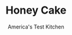 ---
layout: ../../layouts/MarkdownPostLayout.astro
title: Honey Cake
author: America's Test Kitchen
pubDate: 2023-03-15
description: "This holiday cake often tastes mostly of spices or fruit. Shouldn’t honey cake taste like honey?"
image_url: https://res.cloudinary.com/hksqkdlah/image/upload/ar_1:1,c_fill,dpr_2.0,f_auto,fl_lossy.progressive.strip_profile,g_faces:auto,q_auto:low,w_344/24612_sfs-honey-cake-7
tags: ["Desserts or Baked Goods","Cakes","Cookbook Collection"]
calories: 4408
protein: 5
carbohydrates: 74
fats: 
fiber: 
ingredients: ["2 1/2 cups (12 1/2 ounces), all-purpose flour","1 1/4 teaspoons, salt","1 teaspoon, baking powder","1/2 teaspoon, baking soda","1/2 cup, water","4 , large eggs","1/4 cup plus 2 tablespoons, unsweetened applesauce","1/4 cup, vegetable oil","1/4 cup, orange juice","1 teaspoon, vanilla extract","1 3/4 cups, honey","1 cup (4 ounces), confectioners' sugar","4 1/2 teaspoons, water","1 teaspoon, vanilla extract","Pinch, salt"]
serves: 12
time: "1¼ hours, plus 2½ hours cooling and 30 minutes setting"
instructions: ["FOR THE CAKE: Adjust oven rack to middle position and heat oven to 325 degrees. Heavily spray 12-cup nonstick Bundt pan with baking spray with flour. Whisk flour, salt, baking powder, and baking soda together in large bowl. Whisk water, eggs, applesauce, oil, orange juice, and vanilla together in separate bowl until combined. Whisk honey into egg mixture until fully incorporated.","Whisk honey mixture into flour mixture until combined. Scrape batter into prepared pan. Bake until skewer inserted into middle of cake comes out clean, 45 to 55 minutes, rotating pan halfway through baking.","Let cake cool in pan on wire rack for 30 minutes. Using small spatula, loosen cake from sides of pan and invert onto rack. Let cool completely, about 2 hours. (Cooled cake can be wrapped with plastic wrap and stored at room temperature for up to 3 days.)","FOR THE GLAZE: Whisk together all ingredients. Drizzle glaze evenly over top of cake. Let sit until glaze is firm, about 30 minutes. Serve."]
nutrition: ["97 mg Potassium","106 mg Phosphorus","46 mg Calcium","1 mg Iron","10 mg Magnesium","315 mg Sodium","6 g Fat","1 mg Niacin (B3)","3 g Monounsaturated","1 g Polyunsaturated","4 mg Vitamin C","62 mg Cholesterol","45 µg Folic acid","19 µg Folate (food)","51 g Sugars","48 g Water","74 g Carbs","96 µg Folate equivalent (total)","5 g Protein","1 mg Vitamin E","27 µg Vitamin A","367 kcal Energy","49 g Sugars, added","4408 calories"]
notes: "Make sure to use unsweetened applesauce in this cake. If you plan to make this cake ahead of time, hold off on glazing it until 30 minutes before serving. You’ll need 20 ounces of honey for this recipe. This cake is sticky; baking spray with flour provides the cleanest release, but if you have only regular cooking spray, apply a heavy coat and then dust the inside of the pan with flour."
---